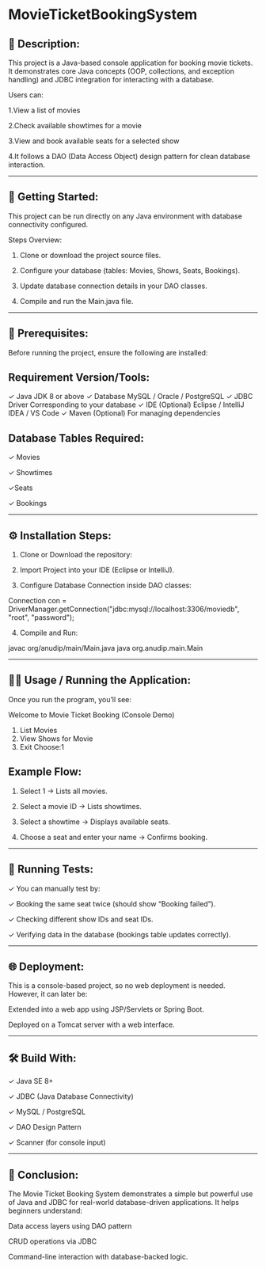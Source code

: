 # MovieTicketBookingSystem

📘 Description:
---------------
This project is a Java-based console application for booking movie tickets.
It demonstrates core Java concepts (OOP, collections, and exception handling) and JDBC integration for interacting with a database.

Users can:

1.View a list of movies

2.Check available showtimes for a movie

3.View and book available seats for a selected show

4.It follows a DAO (Data Access Object) design pattern for clean database interaction.


---

🚀 Getting Started:
--------------------
This project can be run directly on any Java environment with database connectivity configured.

Steps Overview:

1. Clone or download the project source files.


2. Configure your database (tables: Movies, Shows, Seats, Bookings).


3. Update database connection details in your DAO classes.


4. Compile and run the Main.java file.




---

🧱 Prerequisites:
-----------------
Before running the project, ensure the following are installed:

Requirement	Version/Tools:
--------------------------
✓ Java JDK	8 or above
✓ Database	MySQL / Oracle / PostgreSQL
✓ JDBC Driver	Corresponding to your database
✓ IDE (Optional)	Eclipse / IntelliJ IDEA / VS Code
✓ Maven (Optional)	For managing dependencies


Database Tables Required:
-------------------------
✓ Movies

✓ Showtimes

✓Seats

✓ Bookings



---

⚙️ Installation Steps:
-----------------------

1. Clone or Download the repository:

2. Import Project into your IDE (Eclipse or IntelliJ).

3. Configure Database Connection inside DAO classes:

Connection con = DriverManager.getConnection("jdbc:mysql://localhost:3306/moviedb", "root", "password");

4. Compile and Run:

javac org/anudip/main/Main.java
java org.anudip.main.Main




---

🧑‍💻 Usage / Running the Application:
-----------------------------------
Once you run the program, you’ll see:

Welcome to Movie Ticket Booking (Console Demo)
1) List Movies
2) View Shows for Movie
3) Exit
Choose:1

Example Flow:
--------------
1. Select 1 → Lists all movies.


2. Select a movie ID → Lists showtimes.


3. Select a showtime → Displays available seats.


4. Choose a seat and enter your name → Confirms booking.




---

🧪 Running Tests:
------------------

✓ You can manually test by:

✓ Booking the same seat twice (should show “Booking failed”).

✓ Checking different show IDs and seat IDs.

✓ Verifying data in the database (bookings table updates correctly).



---

🌐 Deployment:
--------------
This is a console-based project, so no web deployment is needed.
However, it can later be:

Extended into a web app using JSP/Servlets or Spring Boot.

Deployed on a Tomcat server with a web interface.



---

🛠️ Build With:
--------------
✓ Java SE 8+

✓ JDBC (Java Database Connectivity)

✓ MySQL / PostgreSQL

✓ DAO Design Pattern

✓ Scanner (for console input)



---

🏁 Conclusion:
---------------
The Movie Ticket Booking System demonstrates a simple but powerful use of Java and JDBC for real-world database-driven applications.
It helps beginners understand:

Data access layers using DAO pattern

CRUD operations via JDBC

Command-line interaction with database-backed logic.



